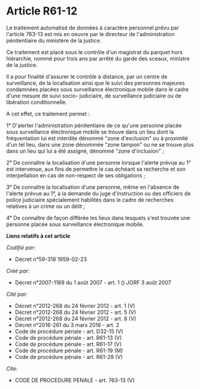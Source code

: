 # Article R61-12

Le traitement automatisé de données à caractère personnel prévu par l'article 763-13 est mis en oeuvre par le directeur de
l'administration pénitentiaire du ministère de la justice.

Ce traitement est placé sous le contrôle d'un magistrat du parquet hors hiérarchie, nommé pour trois ans par arrêté du garde
des sceaux, ministre de la justice.

Il a pour finalité d'assurer le contrôle à distance, par un centre de surveillance, de la localisation ainsi que le suivi des
personnes majeures condamnées placées sous surveillance électronique mobile dans le cadre d'une mesure de suivi socio-
judiciaire, de surveillance judiciaire ou de libération conditionnelle.

A cet effet, ce traitement permet :

1° D'alerter l'administration pénitentiaire de ce qu'une personne placée sous surveillance électronique mobile se trouve dans
un lieu dont la fréquentation lui est interdite dénommé "zone d'exclusion" ou à proximité d'un tel lieu, dans une zone
dénommée "zone tampon" ou ne se trouve plus dans un lieu qui lui a été assigné, dénommé "zone d'inclusion" ;

2° De connaître la localisation d'une personne lorsque l'alerte prévue au 1° est intervenue, aux fins de permettre le cas
échéant sa recherche et son interpellation en cas de non-respect de ses obligations ;

3° De connaître la localisation d'une personne, même en l'absence de l'alerte prévue au 1°, à la demande du juge
d'instruction ou des officiers de police judiciaire spécialement habilités dans le cadre de recherches relatives à un crime
ou un délit ;

4° De connaître de façon différée les lieux dans lesquels s'est trouvée une personne placée sous surveillance électronique
mobile.

**Liens relatifs à cet article**

_Codifié par_:

  - Décret n°59-318 1959-02-23

_Créé par_:

  - Décret n°2007-1169 du 1 août 2007 - art. 1 () JORF 3 août 2007

_Cité par_:

  - Décret n°2012-268 du 24 février 2012 - art. 1 (V)
  - Décret n°2012-268 du 24 février 2012 - art. 5 (V)
  - Décret n°2012-268 du 24 février 2012 - art. 8 (V)
  - Décret n°2016-261 du 3 mars 2016 - art. 2
  - Code de procédure pénale - art. D32-15 (V)
  - Code de procédure pénale - art. R61-13 (V)
  - Code de procédure pénale - art. R61-17 (V)
  - Code de procédure pénale - art. R61-19 (M)
  - Code de procédure pénale - art. R61-28 (V)

_Cite_:

  - CODE DE PROCEDURE PENALE - art. 763-13 (V)
